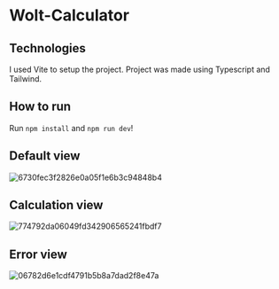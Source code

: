 # Wolt-Calculator

## Technologies

I used Vite to setup the project. Project was made using Typescript and Tailwind.

## How to run

Run `npm install` and `npm run dev`!

## Default view

![6730fec3f2826e0a05f1e6b3c94848b4](https://user-images.githubusercontent.com/75587191/216849008-43382c79-eeb1-4e52-aa46-30b4c61415ab.png)

## Calculation view

![774792da06049fd342906565241fbdf7](https://user-images.githubusercontent.com/75587191/216849011-4ef36227-c33e-438a-b85e-34c763023bd4.png)

## Error view

![06782d6e1cdf4791b5b8a7dad2f8e47a](https://user-images.githubusercontent.com/75587191/216849010-c2d5555f-20d2-4126-80bd-e5fa984d7a0e.png)
